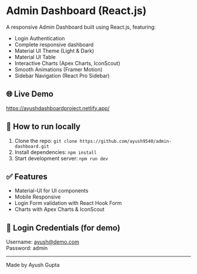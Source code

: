 # Admin Dashboard (React.js)
A responsive Admin Dashboard built using React.js, featuring:

- Login Authentication
- Complete responsive dashboard
- Material UI Theme (Light & Dark)
- Material UI Table
- Interactive Charts (Apex Charts, IconScout)
- Smooth Animations (Framer Motion)
- Sidebar Navigation (React Pro Sidebar)

## 🌐 Live Demo
https://ayushdashboardproject.netlify.app/

## 🚀 How to run locally
1. Clone the repo:
   `git clone https://github.com/ayush9540/admin-dashboard.git`
2. Install dependencies:
   `npm install`
3. Start development server:
   `npm run dev`

## ✅ Features
- Material-UI for UI components
- Mobile Responsive
- Login Form validation with React Hook Form
- Charts with Apex Charts & IconScout

## 🔐 Login Credentials (for demo)
Username: ayush@demo.com  
Password: admin

---

Made by Ayush Gupta

